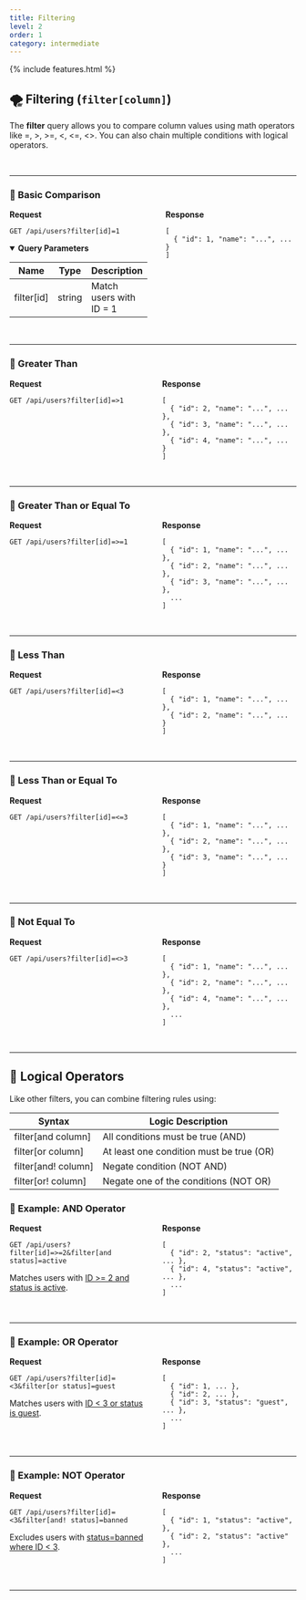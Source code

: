 ```yaml
---
title: Filtering
level: 2
order: 1
category: intermediate
---
```


{% include features.html %}

## 🌪️ Filtering (`filter[column]`)

The **filter** query allows you to compare column values using math operators like =, >, >=, <, <=, <>. You can also chain multiple conditions with logical operators.

<br>

---

### 🔹 Basic Comparison

<div style="display: flex; gap: 2rem; align-items: flex-start;" class="req-res">

<div style="flex: 1;" class="highlight">
<strong>Request</strong>

<pre class="highlight"><code>GET /api/users?filter[id]=1</code></pre>

<!-- <sup>Where <ins>id</ins> is the target column for filtering, and <ins>3,7</ins> represent the minimum and maximum bounds of the range.</sup> -->

<details open class="sup">
<summary><strong>Query Parameters</strong></summary>

| Name       | Type   | Description             |
|------------|--------|-------------------------|
| filter[id] | string | Match users with ID = 1 |
</details>

</div>

<div style="flex: 1;">
<strong>Response</strong>

<pre><code>[
  { "id": 1, "name": "...", ... }
]
</code></pre>
</div>

</div>

<br>

---

### 🔹 Greater Than

<div style="display: flex; gap: 2rem; align-items: flex-start;" class="req-res">

<div style="flex: 1;" class="highlight">
<strong>Request</strong>

<pre class="highlight"><code>GET /api/users?filter[id]=>1</code></pre>

<!-- <sup>Where <ins>id</ins> is the target column for filtering, and <ins>3,7</ins> represent the minimum and maximum bounds of the range.</sup> -->

</div>

<div style="flex: 1;">
<strong>Response</strong>

<pre><code>[
  { "id": 2, "name": "...", ... },
  { "id": 3, "name": "...", ... },
  { "id": 4, "name": "...", ... }
]
</code></pre>
</div>

</div>

<br>

---

### 🔹 Greater Than or Equal To

<div style="display: flex; gap: 2rem; align-items: flex-start;" class="req-res">

<div style="flex: 1;" class="highlight">
<strong>Request</strong>

<pre class="highlight"><code>GET /api/users?filter[id]=>=1</code></pre>

<!-- <sup>Where <ins>id</ins> is the target column for filtering, and <ins>3,7</ins> represent the minimum and maximum bounds of the range.</sup> -->

</div>

<div style="flex: 1;">
<strong>Response</strong>

<pre><code>[
  { "id": 1, "name": "...", ... },
  { "id": 2, "name": "...", ... },
  { "id": 3, "name": "...", ... },
  ...
]
</code></pre>
</div>

</div>

<br>

---

### 🔹 Less Than

<div style="display: flex; gap: 2rem; align-items: flex-start;" class="req-res">

<div style="flex: 1;" class="highlight">
<strong>Request</strong>

<pre class="highlight"><code>GET /api/users?filter[id]=<3</code></pre>

<!-- <sup>Where <ins>id</ins> is the target column for filtering, and <ins>3,7</ins> represent the minimum and maximum bounds of the range.</sup> -->

</div>

<div style="flex: 1;">
<strong>Response</strong>

<pre><code>[
  { "id": 1, "name": "...", ... },
  { "id": 2, "name": "...", ... }
]
</code></pre>
</div>

</div>

<br>

---

### 🔹 Less Than or Equal To

<div style="display: flex; gap: 2rem; align-items: flex-start;" class="req-res">

<div style="flex: 1;" class="highlight">
<strong>Request</strong>

<pre class="highlight"><code>GET /api/users?filter[id]=<=3</code></pre>

<!-- <sup>Where <ins>id</ins> is the target column for filtering, and <ins>3,7</ins> represent the minimum and maximum bounds of the range.</sup> -->

</div>

<div style="flex: 1;">
<strong>Response</strong>

<pre><code>[
  { "id": 1, "name": "...", ... },
  { "id": 2, "name": "...", ... },
  { "id": 3, "name": "...", ... }
]
</code></pre>
</div>

</div>

<br>

---

### 🔹 Not Equal To

<div style="display: flex; gap: 2rem; align-items: flex-start;" class="req-res">

<div style="flex: 1;" class="highlight">
<strong>Request</strong>

<pre class="highlight"><code>GET /api/users?filter[id]=<>3</code></pre>

<!-- <sup>Where <ins>id</ins> is the target column for filtering, and <ins>3,7</ins> represent the minimum and maximum bounds of the range.</sup> -->

</div>

<div style="flex: 1;">
<strong>Response</strong>

<pre><code>[
  { "id": 1, "name": "...", ... },
  { "id": 2, "name": "...", ... },
  { "id": 4, "name": "...", ... },
  ...
]
</code></pre>
</div>

</div>

<br>

---

## 🧠 Logical Operators

Like other filters, you can combine filtering rules using:

| Syntax             | Logic Description                        |
|--------------------|------------------------------------------|
| filter[and column]  | All conditions must be true (AND)        |
| filter[or column]   | At least one condition must be true (OR) |
| filter[and! column] | Negate condition (NOT AND)               |
| filter[or! column]  | Negate one of the conditions (NOT OR)    |

### 🔸 Example: AND Operator

<div style="display: flex; gap: 2rem; align-items: flex-start;" class="req-res">

<div style="flex: 1;" class="highlight">
<strong>Request</strong>

<pre class="highlight"><code>GET /api/users?filter[id]=>=2&filter[and status]=active</code></pre>

Matches users with <ins>ID >= 2 and status is active</ins>.

</div>

<div style="flex: 1;">
<strong>Response</strong>

<pre><code>[
  { "id": 2, "status": "active", ... },
  { "id": 4, "status": "active", ... },
  ...
]
</code></pre>
</div>

</div>

<br>

---

### 🔸 Example: OR Operator

<div style="display: flex; gap: 2rem; align-items: flex-start;" class="req-res">

<div style="flex: 1;" class="highlight">
<strong>Request</strong>

<pre class="highlight"><code>GET /api/users?filter[id]=<3&filter[or status]=guest</code></pre>

Matches users with <ins>ID < 3 or status is guest</ins>.

</div>

<div style="flex: 1;">
<strong>Response</strong>

<pre><code>[
  { "id": 1, ... },
  { "id": 2, ... },
  { "id": 3, "status": "guest", ... },
  ...
]
</code></pre>
</div>

</div>

<br>

---

### 🔸 Example: NOT Operator

<div style="display: flex; gap: 2rem; align-items: flex-start;" class="req-res">

<div style="flex: 1;" class="highlight">
<strong>Request</strong>

<pre class="highlight"><code>GET /api/users?filter[id]=<3&filter[and! status]=banned</code></pre>

Excludes users with <ins>status=banned where ID < 3</ins>.

</div>

<div style="flex: 1;">
<strong>Response</strong>

<pre><code>[
  { "id": 1, "status": "active", },
  { "id": 2, "status": "active" },
  ...
]
</code></pre>
</div>

</div>

<br>

---
